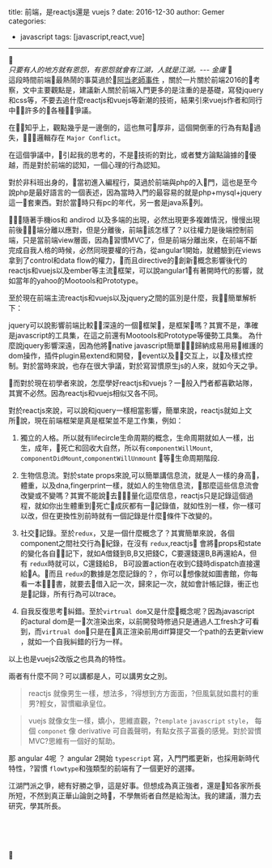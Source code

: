 title: 前端，是reactjs還是 vuejs ?
date: 2016-12-30
author: Gemer
categories:
- javascript
tags: [javascript,react,vue]

--------

 <br>
  *只要有人的地方就有恩怨，有恩怨就會有江湖，人就是江湖。--- 金庸*
  <br>
  這段時間前端最熱鬧的事莫過於[阿当老師事件](https://www.zhihu.com/question/53625757) ，關於一片關於前端2016的考察，文中主要觀點是，建議新人關於前端入門更多的是注重的是基礎，寫發jquery和css等，不要去追什麼reactjs和vuejs等新潮的技術，結果引來vuejs作者和同行中許多的各種爭議。

在知乎上，觀點幾乎是一邊倒的，這也無可厚非，這個開倒車的行為有點過失，邏輯存在 `Major Conflict`。

在這個爭議中，引起我的思考的，不是技術的對比，或者雙方論點論據的優越，而是對於前端的認知，一個心理的行為認知。

對於非科班出身的，當初進入編程行，莫過於前端與php的入門，這也是至今說php是最好語言的一個表述，因為當時入門的最容易的就是php+mysql+jquery這一套東西。對於當時只有pc的年代，另一套是java系列。

隨著手機ios和 andirod 以及多端的出現，必然出現更多複雜情況，慢慢出現前後端分離以應對，但是分離後，前端該怎樣了？以往權力是後端控制前端，只是當前端view層面，因為習慣MVC了，但是前端分離出來，在前端不斷完成自我人格的時候，必然同現要權的行為，從angular1開始，就體驗到在views拿到了control和data flow的權力，而且directive的創新概念影響後代的reactjs和vuejs以及ember等主流框架，可以說angular1有著開時代的影響，就如當年的yahoo的Mootools和Prototype。

至於現在前端主流reactjs和vuejs以及jquery之間的區別是什麼，我簡單解析下：

jquery可以說影響前端比較深遠的一個框架，是框架嗎？其實不是，準確是javascript的工具集，在這之前還有Mootools和Prototype等優勢工具集。 為什麼說jquery影響深遠，因為他將native javascript簡單歸納成易用易維護的dom操作，插件plugin易extend和開發，event以及交互上，以及樣式控制。對於當時來說，也存在很大爭議，對於寫習慣原生js的人來，就如今天之爭。

而對於現在初學者來說，怎麼學好reactjs和vuejs？一般入門者都喜歡站隊，其實不必然。因為reactjs和vuejs相似又各不同。

對於reactjs來說，可以說和jquery一樣相當影響，簡單來說，reactjs就如上文所說，現在前端框架是真是框架並不是工作集，例如：

1. 獨立的人格。所以就有lifecircle生命周期的概念，生命周期就如人一樣，出生，成年，死亡和回收大自然，所以有`componentWillMount`, `componentDidMount`,`componentWillUnmount` 等生命周期階段.

2. 生物信息流。對於state props來說,可以簡單講信息流，就是人一樣的身高，體重，以及dna,fingerprint一樣，就如人的生物信息流，那麼這些信息流會改變或不變嗎？其實不能說去量化這麼信息，reactjs只是記錄這個過程，就如你出生體重到死亡成灰都有一記錄值，就如性別一樣，你一樣可以改，但在更換性別前時就有一個記錄是什麼條件下改變的。

3. 社交記錄。至於`redux`，又是一個什麼概念了？其實簡單來說，各個component之間社交行為紀錄，在沒有 `redux`,reactjs 會將props和state的變化各自記下，就如A借錢到B,B又把錢C，C要還錢還B,B再還給A，但有 `redux`時就可以，C還錢給B， B可設置action在收到C錢時dispatch直接還給A。而且 `redux`的數據是怎麼記錄的？，你可以想像就如圖書館，你每看一本書，就要去借入記一次，歸來記一次，就如會計帳記錄，衝正也是記錄，所有行為可以trace。

4. 自我反復思考糾錯。至於`virtrual dom`又是什麼概念呢？因為javascript 的actural dom是一次渲染出來，以前開發時修過只是通過人工fresh才可看到，而`virtrual dom`只是在真正渲染前用diff算提交一个path的去更新view ，就如一个自我糾錯的行为一样。

以上也是vuejs2改版之也具為的特性。

兩者有什麼不同？可以講都是人，可以講男女之別。

> reactjs 就像男生一樣，想法多，?得想到方方面面，?但風氣就如農村的重男?輕女，習慣繼承皇位。

> vuejs 就像女生一樣，嬌小，思維直觀，?`template` `javascript` `style`， 每個 `componet` 像 derivative 可自義聲明，有點女孩子富養的感覺。對於習慣MVC?思維有一個好的幫助。

那 angular 4呢 ？ angular 2開始 `typescript` 寫，入門門檻更新，也採用新時代特性，?習慣 `flowtype`和強類型的前端有了一個更好的選擇。

江湖門派之爭，總有好勝之爭，這是好事。但想成為真正強者，還是知各家所長所短，不然到真正華山論劍之時，不學無術者自然是給淘汰。我的建議，潛力去研究，學其所長。

<br>
<br>
<br>







